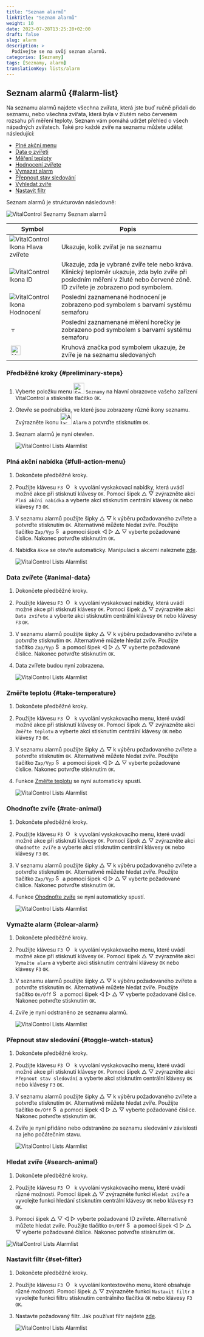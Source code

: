 ```yaml
---
title: "Seznam alarmů"
linkTitle: "Seznam alarmů"
weight: 10
date: 2023-07-28T13:25:28+02:00
draft: false
slug: alarm
description: >
  Podívejte se na svůj seznam alarmů.
categories: [Seznamy]
tags: [Seznamy, alarm]
translationKey: lists/alarm
---
```

## Seznam alarmů {#alarm-list}

Na seznamu alarmů najdete všechna zvířata, která jste buď ručně přidali do seznamu, nebo všechna zvířata, která byla v žlutém nebo červeném rozsahu při měření teploty. Seznam vám pomáhá udržet přehled o všech nápadných zvířatech. Také pro každé zvíře na seznamu můžete udělat následující:

- [Plné akční menu](#full-action-menu)
- [Data o zvířeti](#animal-data)
- [Měření teploty](#take-temperature)
- [Hodnocení zvířete](#rate-animal)
- [Vymazat alarm](#clear-alarm)
- [Přepnout stav sledování](#toggle-watch-status)
- [Vyhledat zvíře](#search-animal)
- [Nastavit filtr](#set-filter)

Seznam alarmů je strukturován následovně:

   ![VitalControl Seznamy Seznam alarmů](../images/alarmstructure.png "Struktura seznamu alarmů")

|Symbol   | Popis
|-------  |----
| ![VitalControl Ikona Hlava zvířete](../images/kopf.png "Hlava zvířete") | Ukazuje, kolik zvířat je na seznamu
| ![VitalControl Ikona ID](../images/ID.png "ID") | Ukazuje, zda je vybrané zvíře tele nebo kráva. Klinický teploměr ukazuje, zda bylo zvíře při posledním měření v žluté nebo červené zóně. ID zvířete je zobrazeno pod symbolem.
| ![VitalControl Ikona Hodnocení](../images/auge.png "Ikona Hodnocení") | Poslední zaznamenané hodnocení je zobrazeno pod symbolem s barvami systému semaforu
| &nbsp;<img src="/icons/actions/temperature.svg" width="12" align="bottom" alt="Tělesná teplota" title="Tělesná teplota" /> | Poslední zaznamenané měření horečky je zobrazeno pod symbolem s barvami systému semaforu
| &nbsp;<img src="/icons/actions/rating.svg" width="25" align="bottom" alt="Hodnocení zvířete" title="Hodnocení" /> |Kruhová značka pod symbolem ukazuje, že zvíře je na seznamu sledovaných

### Předběžné kroky {#preliminary-steps}

1. Vyberte položku menu <img src="/icons/main/lists.svg" width="28" align="bottom" alt="Seznamy" /> `Seznamy` na hlavní obrazovce vašeho zařízení VitalControl a stiskněte tlačítko `OK`.


2. Otevře se podnabídka, ve které jsou zobrazeny různé ikony seznamu. Zvýrazněte ikonu <img src="/icons/lists/alarmlist.svg" width="30" align="bottom" alt="Alarm" /> `Alarm` a potvrďte stisknutím `OK`.

3. Seznam alarmů je nyní otevřen.

   ![VitalControl Lists Alarmlist](../images/firststeps.png "Předběžné kroky")

### Plná akční nabídka {#full-action-menu}

1. Dokončete předběžné kroky.

2. Použijte klávesu `F3` &nbsp;<img src="/icons/footer/open-popup.svg" width="15" align="bottom" alt="Open popup" />&nbsp; k vyvolání vyskakovací nabídky, která uvádí možné akce při stisknutí klávesy `OK`. Pomocí šipek △ ▽ zvýrazněte akci `Plná akční nabídka` a vyberte akci stisknutím centrální klávesy `OK` nebo klávesy `F3` `OK`.

3. V seznamu alarmů použijte šipky △ ▽ k výběru požadovaného zvířete a potvrďte stisknutím `OK`. Alternativně můžete hledat zvíře. Použijte tlačítko `Zap/Vyp` <img src="/icons/footer/search.svg" width="15" align="bottom" alt="Search" /> a pomocí šipek ◁ ▷ △ ▽ vyberte požadované číslice. Nakonec potvrďte stisknutím `OK`.

4. Nabídka `Akce` se otevře automaticky. Manipulaci s akcemi naleznete [zde](/cs/docs/actions/).

   ![VitalControl Lists Alarmlist](../images/actionmenu.png "Akční nabídka")

### Data zvířete {#animal-data}

1. Dokončete předběžné kroky.

2. Použijte klávesu `F3` &nbsp;<img src="/icons/footer/open-popup.svg" width="15" align="bottom" alt="Open popup" />&nbsp; k vyvolání vyskakovací nabídky, která uvádí možné akce při stisknutí klávesy `OK`. Pomocí šipek △ ▽ zvýrazněte akci `Data zvířete` a vyberte akci stisknutím centrální klávesy `OK` nebo klávesy `F3` `OK`.

3. V seznamu alarmů použijte šipky △ ▽ k výběru požadovaného zvířete a potvrďte stisknutím `OK`. Alternativně můžete hledat zvíře. Použijte tlačítko `Zap/Vyp` <img src="/icons/footer/search.svg" width="15" align="bottom" alt="Search" /> a pomocí šipek ◁ ▷ △ ▽ vyberte požadované číslice. Nakonec potvrďte stisknutím `OK`.

4. Data zvířete budou nyní zobrazena.

   ![VitalControl Lists Alarmlist](../images/animaldata.png "Data zvířete")

### Změřte teplotu {#take-temperature}

1. Dokončete předběžné kroky.

2. Použijte klávesu `F3` &nbsp;<img src="/icons/footer/open-popup.svg" width="15" align="bottom" alt="Open popup" />&nbsp; k vyvolání vyskakovacího menu, které uvádí možné akce při stisknutí klávesy `OK`. Pomocí šipek △ ▽ zvýrazněte akci `Změřte teplotu` a vyberte akci stisknutím centrální klávesy `OK` nebo klávesy `F3` `OK`.

3. V seznamu alarmů použijte šipky △ ▽ k výběru požadovaného zvířete a potvrďte stisknutím `OK`. Alternativně můžete hledat zvíře. Použijte tlačítko `Zap/Vyp` <img src="/icons/footer/search.svg" width="15" align="bottom" alt="Search" /> a pomocí šipek ◁ ▷ △ ▽ vyberte požadované číslice. Nakonec potvrďte stisknutím `OK`.

4. Funkce [Změřte teplotu](/cs/docs/actions/measure-temperature/#measure-fever) se nyní automaticky spustí.

   ![VitalControl Lists Alarmlist](../images/temperature.png "Změřte teplotu")

### Ohodnoťte zvíře {#rate-animal}

1. Dokončete předběžné kroky.

2. Použijte klávesu `F3` &nbsp;<img src="/icons/footer/open-popup.svg" width="15" align="bottom" alt="Open popup" />&nbsp; k vyvolání vyskakovacího menu, které uvádí možné akce při stisknutí klávesy `OK`. Pomocí šipek △ ▽ zvýrazněte akci `Ohodnoťte zvíře` a vyberte akci stisknutím centrální klávesy `OK` nebo klávesy `F3` `OK`.

3. V seznamu alarmů použijte šipky △ ▽ k výběru požadovaného zvířete a potvrďte stisknutím `OK`. Alternativně můžete hledat zvíře. Použijte tlačítko `Zap/Vyp` <img src="/icons/footer/search.svg" width="15" align="bottom" alt="Search" /> a pomocí šipek ◁ ▷ △ ▽ vyberte požadované číslice. Nakonec potvrďte stisknutím `OK`.

4. Funkce [Ohodnoťte zvíře](/cs/docs/actions/rating/#rate-your-animals) se nyní automaticky spustí.

   ![VitalControl Lists Alarmlist](../images/rateanimal.png "Ohodnoťte zvíře")

### Vymažte alarm {#clear-alarm}
 
1. Dokončete předběžné kroky.

2. Použijte klávesu `F3` &nbsp;<img src="/icons/footer/open-popup.svg" width="15" align="bottom" alt="Open popup" />&nbsp; k vyvolání vyskakovacího menu, které uvádí možné akce při stisknutí klávesy `OK`. Pomocí šipek △ ▽ zvýrazněte akci `Vymažte alarm` a vyberte akci stisknutím centrální klávesy `OK` nebo klávesy `F3` `OK`.


3. V seznamu alarmů použijte šipky △ ▽ k výběru požadovaného zvířete a potvrďte stisknutím `OK`. Alternativně můžete hledat zvíře. Použijte tlačítko `On/Off` <img src="/icons/footer/search.svg" width="15" align="bottom" alt="Search" /> a pomocí šipek ◁ ▷ △ ▽ vyberte požadované číslice. Nakonec potvrďte stisknutím `OK`.

4. Zvíře je nyní odstraněno ze seznamu alarmů.

   ![VitalControl Lists Alarmlist](../images/clearalarm.png "Vymazat alarm")

### Přepnout stav sledování {#toggle-watch-status}

1. Dokončete předběžné kroky.

2. Použijte klávesu `F3` &nbsp;<img src="/icons/footer/open-popup.svg" width="15" align="bottom" alt="Open popup" />&nbsp; k vyvolání vyskakovacího menu, které uvádí možné akce při stisknutí klávesy `OK`. Pomocí šipek △ ▽ zvýrazněte akci `Přepnout stav sledování` a vyberte akci stisknutím centrální klávesy `OK` nebo klávesy `F3` `OK`.

3. V seznamu alarmů použijte šipky △ ▽ k výběru požadovaného zvířete a potvrďte stisknutím `OK`. Alternativně můžete hledat zvíře. Použijte tlačítko `On/Off` <img src="/icons/footer/search.svg" width="15" align="bottom" alt="Search" /> a pomocí šipek ◁ ▷ △ ▽ vyberte požadované číslice. Nakonec potvrďte stisknutím `OK`.

4. Zvíře je nyní přidáno nebo odstraněno ze seznamu sledování v závislosti na jeho počátečním stavu.

   ![VitalControl Lists Alarmlist](../images/watchlist.png "Přepnout stav sledování")

### Hledat zvíře {#search-animal}
 
1. Dokončete předběžné kroky.

2. Použijte klávesu `F3` &nbsp;<img src="/icons/footer/open-popup.svg" width="15" align="bottom" alt="Open popup" />&nbsp; k vyvolání vyskakovacího menu, které uvádí různé možnosti. Pomocí šipek △ ▽ zvýrazněte funkci `Hledat zvíře` a vyvolejte funkci hledání stisknutím centrální klávesy `OK` nebo klávesy `F3` `OK`.

3. Pomocí šipek △ ▽ ◁ ▷ vyberte požadované ID zvířete. Alternativně můžete hledat zvíře. Použijte tlačítko `On/Off` <img src="/icons/footer/search.svg" width="15" align="bottom" alt="Search" /> a pomocí šipek ◁ ▷ △ ▽ vyberte požadované číslice. Nakonec potvrďte stisknutím `OK`.

![VitalControl Lists Alarmlist](../images/searchanimal.png "Search animal")

### Nastavit filtr {#set-filter}

1. Dokončete předběžné kroky.

2. Použijte klávesu `F3` &nbsp;<img src="/icons/footer/open-popup.svg" width="15" align="bottom" alt="Open popup" />&nbsp; k vyvolání kontextového menu, které obsahuje různé možnosti. Pomocí šipek △ ▽ zvýrazněte funkci `Nastavit filtr` a vyvolejte funkci filtru stisknutím centrálního tlačítka `OK` nebo klávesy `F3` `OK`.

3. Nastavte požadovaný filtr. Jak používat filtr najdete [zde](../../filter/#applying-filters).

   ![VitalControl Lists Alarmlist](../images/setfilter.png "Set filter")
